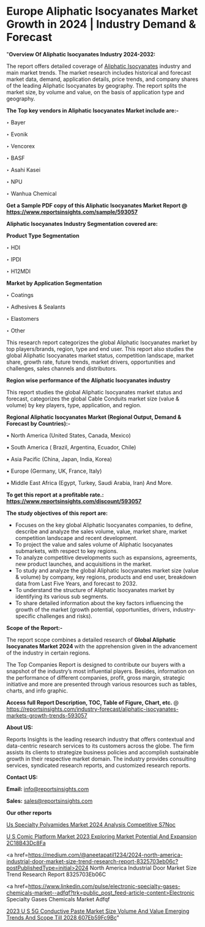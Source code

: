# Europe Aliphatic Isocyanates Market Growth in 2024 | Industry Demand & Forecast

"<strong>Overview Of Aliphatic Isocyanates Industry 2024-2032:</strong>

The report offers detailed coverage of <a href=https://www.reportsinsights.com/sample/593057>Aliphatic Isocyanates</a> industry and main market trends. The market research includes historical and forecast market data, demand, application details, price trends, and company shares of the leading Aliphatic Isocyanates by geography. The report splits the market size, by volume and value, on the basis of application type and geography.

<strong>The Top key vendors in Aliphatic Isocyanates Market include are:- </strong>

‣ Bayer


‣ Evonik


‣ Vencorex


‣ BASF


‣ Asahi Kasei


‣ NPU


‣ Wanhua Chemical

<strong>Get a Sample PDF copy of this Aliphatic Isocyanates Market Report </strong><strong>@ <a href=https://www.reportsinsights.com/sample/593057 style=color:#0000ff;>https://www.reportsinsights.com/sample/593057</a> </strong>

<strong>Aliphatic Isocyanates Industry Segmentation covered are:</strong>

<strong>Product Type Segmentation</strong>

‣    HDI


‣ IPDI


‣ H12MDI

<strong>Market by Application Segmentation</strong>

‣   Coatings


‣ Adhesives & Sealants


‣ Elastomers


‣ Other

This research report categorizes the global Aliphatic Isocyanates market by top players/brands, region, type and end user. This report also studies the global Aliphatic Isocyanates market status, competition landscape, market share, growth rate, future trends, market drivers, opportunities and challenges, sales channels and distributors.

<strong>Region wise performance of the Aliphatic Isocyanates industry</strong><strong> </strong>

This report studies the global Aliphatic Isocyanates market status and forecast, categorizes the global Cable Conduits market size (value &amp; volume) by key players, type, application, and region. 

<strong>Regional Aliphatic Isocyanates Market (Regional Output, Demand &amp; Forecast by Countries):-</strong>

• North America (United States, Canada, Mexico)

• South America ( Brazil, Argentina, Ecuador, Chile)

• Asia Pacific (China, Japan, India, Korea)

• Europe (Germany, UK, France, Italy)

• Middle East Africa (Egypt, Turkey, Saudi Arabia, Iran) And More.

<strong>To get this report at a profitable rate.: <a href=https://www.reportsinsights.com/discount/593057 style=color:#0000ff;>https://www.reportsinsights.com/discount/593057</a></strong>

<strong>The study objectives of this report are:</strong>
<ul>
  <li>Focuses on the key global Aliphatic Isocyanates companies, to define, describe and analyze the sales volume, value, market share, market competition landscape and recent development.</li>
  <li>To project the value and sales volume of Aliphatic Isocyanates submarkets, with respect to key regions.</li>
  <li>To analyze competitive developments such as expansions, agreements, new product launches, and acquisitions in the market.</li>
  <li>To study and analyze the global Aliphatic Isocyanates market size (value &amp; volume) by company, key regions, products and end user, breakdown data from Last Five Years, and forecast to 2032.</li>
  <li>To understand the structure of Aliphatic Isocyanates market by identifying its various sub segments.</li>
  <li>To share detailed information about the key factors influencing the growth of the market (growth potential, opportunities, drivers, industry-specific challenges and risks).</li>
</ul>
<strong>Scope of the Report:-</strong><strong> </strong>

The report scope combines a detailed research of <strong>Global Aliphatic Isocyanates Market 2024 </strong>with the apprehension given in the advancement of the industry in certain regions.

The Top Companies Report is designed to contribute our buyers with a snapshot of the industry’s most influential players. Besides, information on the performance of different companies, profit, gross margin, strategic initiative and more are presented through various resources such as tables, charts, and info graphic.

<strong>Access full Report Description, TOC, Table of Figure, Chart, etc. </strong>@   <a href=https://reportsinsights.com/industry-forecast/aliphatic-isocyanates-markets-growth-trends-593057 style=color:#0000ff;>https://reportsinsights.com/industry-forecast/aliphatic-isocyanates-markets-growth-trends-593057</a>

<strong>About US:</strong>

Reports Insights is the leading research industry that offers contextual and data-centric research services to its customers across the globe. The firm assists its clients to strategize business policies and accomplish sustainable growth in their respective market domain. The industry provides consulting services, syndicated research reports, and customized research reports.

<strong>Contact US:</strong>

<p class=""""><b>Email:</b> <a href=mailto:info@reportsinsights.com>info@reportsinsights.com</a></p>
<p class=""""><b>Sales:</b> <a href=mailto:sales@reportsinsights.com>sales@reportsinsights.com</a></p>

<strong>Our other reports</strong>

<a href=https://www.linkedin.com/pulse/us-specialty-polyamides-market-2024-analysis-competitive-s7noc/>Us Specialty Polyamides Market 2024 Analysis Competitive S7Noc</a>

<a href=https://medium.com/@akitotamura255/u-s-comic-platform-market-2023-exploring-market-potential-and-expansion-2c18b43dc8fa>U S Comic Platform Market 2023 Exploring Market Potential And Expansion 2C18B43Dc8Fa</a>

<a href=https://medium.com/@aneetapatil1234/2024-north-america-industrial-door-market-size-trend-research-report-8325703eb06c?postPublishedType=initial>2024 North America Industrial Door Market Size Trend Research Report 8325703Eb06C</a>

<a href=https://www.linkedin.com/pulse/electronic-specialty-gases-chemicals-market--adfqf?trk=public_post_feed-article-content>Electronic Specialty Gases Chemicals Market  Adfqf</a>

<a href=https://medium.com/@nadeemkazi0003/2023-u-s-5g-conductive-paste-market-size-volume-and-value-emerging-trends-and-scope-till-2028-607eb59fc9bc>2023 U S 5G Conductive Paste Market Size Volume And Value Emerging Trends And Scope Till 2028 607Eb59Fc9Bc</a>"
